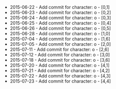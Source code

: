 - 2015-06-22 - Add commit for character: o - [0,1]
- 2015-06-23 - Add commit for character: o - [0,2]
- 2015-06-24 - Add commit for character: o - [0,3]
- 2015-06-25 - Add commit for character: o - [0,4]
- 2015-06-26 - Add commit for character: o - [0,5]
- 2015-06-28 - Add commit for character: o - [1,0]
- 2015-07-04 - Add commit for character: o - [1,6]
- 2015-07-05 - Add commit for character: o - [2,0]
- 2015-07-11 - Add commit for character: o - [2,6]
- 2015-07-12 - Add commit for character: o - [3,0]
- 2015-07-18 - Add commit for character: o - [3,6]
- 2015-07-20 - Add commit for character: o - [4,1]
- 2015-07-21 - Add commit for character: o - [4,2]
- 2015-07-22 - Add commit for character: o - [4,3]
- 2015-07-23 - Add commit for character: o - [4,4]
